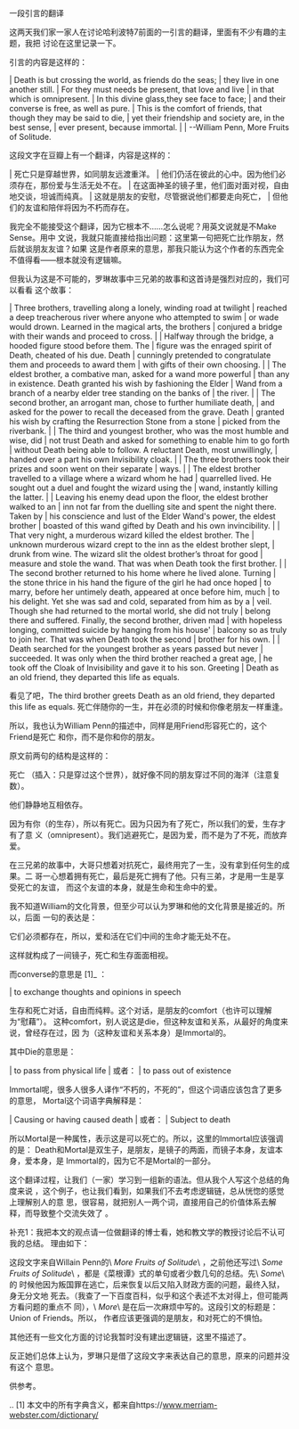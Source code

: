     
一段引言的翻译

这两天我们家一家人在讨论哈利波特7前面的一引言的翻译，里面有不少有趣的主题，我把
讨论在这里记录一下。

引言的内容是这样的：

  | Death is but crossing the world, as friends do the seas;
  | they live in one another still.
  | For they must needs be present, that love and live
  | in that which is omnipresent.
  | In this divine glass,they see face to face;
  | and their converse is free, as well as pure.
  | This is the comfort of friends, that though they may be said to die,
  | yet their friendship and society are, in the best sense,
  | ever present, because immortal.
  |
  |                               --William Penn, More Fruits of Solitude.
  
这段文字在豆瓣上有一个翻译，内容是这样的：

  | 死亡只是穿越世界，如同朋友远渡重洋。
  | 他们仍活在彼此的心中。因为他们必须存在，那份爱与生活无处不在。
  | 在这面神圣的镜子里，他们面对面对视，自由地交谈，坦诚而纯真。
  | 这就是朋友的安慰，尽管据说他们都要走向死亡，
  | 但他们的友谊和陪伴将因为不朽而存在。

我完全不能接受这个翻译，因为它根本不……怎么说呢？用英文说就是不Make Sense。用中
文说，我就只能直接给指出问题：这里第一句把死亡比作朋友，然后就谈朋友友谊？如果
这是作者原来的意思，那我只能认为这个作者的东西完全不值得看——根本就没有逻辑嘛。

但我认为这是不可能的，罗琳故事中三兄弟的故事和这首诗是强烈对应的，我们可以看看
这个故事：

  | Three brothers, travelling along a lonely, winding road at twilight
  | reached a deep treacherous river where anyone who attempted to swim
  | or wade would drown. Learned in the magical arts, the brothers 
  | conjured a bridge with their wands and proceed to cross.
  |
  | Halfway through the bridge, a hooded figure stood before them. The
  | figure was the enraged spirit of Death, cheated of his due. Death
  | cunningly pretended to congratulate them and proceeds to award them
  | with gifts of their own choosing.
  |
  | The eldest brother, a combative man, asked for a wand more powerful
  | than any in existence. Death granted his wish by fashioning the Elder
  | Wand from a branch of a nearby elder tree standing on the banks of
  | the river.
  |
  | The second brother, an arrogant man, chose to further humiliate death,
  | and asked for the power to recall the deceased from the grave. Death
  | granted his wish by crafting the Resurrection Stone from a stone 
  | picked from the riverbank.
  |
  | The third and youngest brother, who was the most humble and wise, did
  | not trust Death and asked for something to enable him to go forth
  | without Death being able to follow. A reluctant Death, most unwillingly,
  | handed over a part his own Invisibility cloak.
  |
  | The three brothers took their prizes and soon went on their separate
  | ways.
  |
  | The eldest brother travelled to a village where a wizard whom he had
  | quarrelled lived. He sought out a duel and fought the wizard using the
  | wand, instantly killing the latter.
  |
  | Leaving his enemy dead upon the floor, the eldest brother walked to an
  | inn not far from the duelling site and spent the night there. Taken by
  | his conscience and lust of the Elder Wand's power, the eldest brother
  | boasted of this wand gifted by Death and his own invincibility.
  |
  | That very night, a murderous wizard killed the eldest brother. The 
  | unknown murderous wizard crept to the inn as the eldest brother slept,
  | drunk from wine. The wizard slit the oldest brother’s throat for good
  | measure and stole the wand. That was when Death took the first brother.
  |
  | The second brother returned to his home where he lived alone. Turning
  | the stone thrice in his hand the figure of the girl he had once hoped
  | to marry, before her untimely death, appeared at once before him, much
  | to his delight. Yet she was sad and cold, separated from him as by a
  | veil. Though she had returned to the mortal world, she did not truly
  | belong there and suffered. Finally, the second brother, driven mad
  | with hopeless longing, committed suicide by hanging from his house'
  | balcony so as truly to join her. That was when Death took the second
  | brother for his own.
  |
  | Death searched for the youngest brother as years passed but never
  | succeeded. It was only when the third brother reached a great age,
  | he took off the Cloak of Invisibility and gave it to his son. Greeting
  | Death as an old friend, they departed this life as equals.

看见了吧，The third brother greets Death as an old friend, they departed this
life as equals. 死亡伴随你的一生，并在必须的时候和你像老朋友一样重逢。

所以，我也认为William Penn的描述中，同样是用Friend形容死亡的，这个Friend是死亡
和你，而不是你和你的朋友。

原文前两句的结构是这样的：

  死亡 （插入：只是穿过这个世界），就好像不同的朋友穿过不同的海洋（注意复
  数）。

  他们静静地互相依存。

因为有你（的生存），所以有死亡。因为只因为有了死亡，所以我们的爱，生存才有了意
义（omnipresent）。我们逃避死亡，是因为爱，而不是为了不死，而放弃爱。

在三兄弟的故事中，大哥只想着对抗死亡，最终用完了一生，没有拿到任何生的成果。二
哥一心想着拥有死亡，最后是死亡拥有了他。只有三弟，才是用一生是享受死亡的友谊，
而这个友谊的本身，就是生命和生命中的爱。

我不知道William的文化背景，但至少可以认为罗琳和他的文化背景是接近的。所以，后面
一句的表达是：

  它们必须都存在，所以，爱和活在它们中间的生命才能无处不在。

这样就构成了一间镜子，死亡和生存面面相视。

而converse的意思是 [1]_ ：

  | to exchange thoughts and opinions in speech

生存和死亡对话，自由而纯粹。这个对话，是朋友的comfort（也许可以理解为“慰藉”）。
这种comfort，别人说这是die，但这种友谊和关系，从最好的角度来说，曾经存在过，因
为（这种友谊和关系本身）是Immortal的。

其中Die的意思是：

  | to pass from physical life
  | 或者：
  | to pass out of existence

Immortal呢，很多人很多人译作“不朽的，不死的”，但这个词语应该包含了更多的意思，
Mortal这个词语字典解释是：

  | Causing or having caused death
  | 或者：
  | Subject to death

所以Mortal是一种属性，表示这是可以死亡的。所以，这里的Immortal应该强调的是：
Death和Mortal是双生子，是朋友，是镜子的两面，而镜子本身，友谊本身，爱本身，是
Immortal的，因为它不是Mortal的一部分。

这个翻译过程，让我们（一家）学习到一组新的语法。但从我个人写这个总结的角度来说
，这个例子，也让我们看到，如果我们不去考虑逻辑链，总从恍惚的感觉上理解别人的意
思，很容易，就把别人一两个词，直接用自己的价值体系去解释，而导致整个交流失效了
。

补充1：我把本文的观点请一位做翻译的博士看，她和教文学的教授讨论后不认可我的总结。
理由如下：

这段文字来自Willain Penn的\ *More Fruits of Solitude*\ ，之前他还写过\ *Some
Fruits of Solitude*\ ，都是《菜根谭》式的单句或者少数几句的总结。先\ *Some*\ 的
时候他因为叛国罪在逃亡，后来恢复以后又陷入财政方面的问题，最终入狱，身无分文地
死去。（我查了一下百度百科，似乎和这个表述不太对得上，但可能两方看问题的重点不
同），\ *More*\ 是在后一次麻烦中写的。这段引文的标题是：Union of Friends。所以，
作者应该更强调的是朋友，和对死亡的不惧怕。

其他还有一些文化方面的讨论我暂时没有建出逻辑链，这里不描述了。

反正她们总体上认为，罗琳只是借了这段文字来表达自己的意思，原来的问题并没有这个
意思。

供参考。
  
.. [1] 本文中的所有字典含义，都来自https://www.merriam-webster.com/dictionary/
